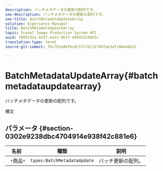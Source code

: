 ```yaml
---
description: バッチメタデータの更新の配列です。
seo-description: バッチメタデータの更新の配列です。
seo-title: BatchMetadataUpdateArray
solution: Experience Manager
title: BatchMetadataUpdateArray
topic: Scene7 Image Production System API
uuid: f095fd2a-025f-4a12-9637-d49d3324955c
translation-type: tm+mt
source-git-commit: 7bc7b3a86fbcdc57cfdc31745fae3afc06e44b15

---
```



# BatchMetadataUpdateArray{#batchmetadataupdatearray}

バッチメタデータの更新の配列です。

構文

## パラメータ {#section-0302e9238dbc4704914e938f42c881e6}

| 名前 | 種類 | 説明 |
|---|---|---|
| ` *`商品`*` | `types:BatchMetadataUpdate` | バッチ更新の配列。 |

